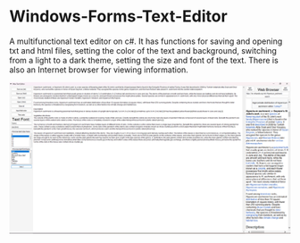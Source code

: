 # Windows-Forms-Text-Editor

A multifunctional text editor on c#. It has functions for saving and opening txt and html files, setting the color of the text and background, switching from a light to a dark theme, setting the size and font of the text. There is also an Internet browser for viewing information.

![](ScreenShot.png)
